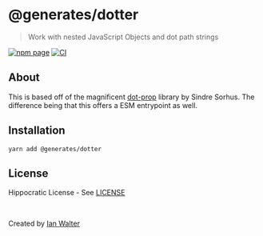 # @generates/dotter
> Work with nested JavaScript Objects and dot path strings

[![npm page][npmImage]][npmUrl]
[![CI][ciImage]][ciUrl]

## About

This is based off of the magnificent [dot-prop][dotPropUrl] library by Sindre
Sorhus. The difference being that this offers a ESM entrypoint as well.

## Installation

```console
yarn add @generates/dotter
```

## License

Hippocratic License - See [LICENSE][licenseUrl]

&nbsp;

Created by [Ian Walter](https://ianwalter.dev)

[npmImage]: https://img.shields.io/npm/v/@generates/dotter.svg
[npmUrl]: https://www.npmjs.com/package/@generates/dotter
[dotPropUrl]: https://github.com/sindresorhus/dot-prop
[ciImage]: https://github.com/generates/generates/workflows/CI/badge.svg
[ciUrl]: https://github.com/generates/generates/actions
[licenseUrl]: https://github.com/generates/generates/blob/main/packages/dotter/LICENSE
